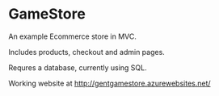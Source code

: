 GameStore
=========

An example Ecommerce store in MVC.

Includes products, checkout and admin pages.

Requres a database, currently using SQL.

Working website at http://gentgamestore.azurewebsites.net/
